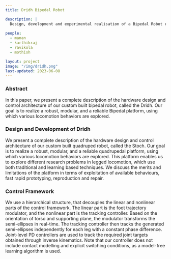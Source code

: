 ```yaml
---
title: Dridh Bipedal Robot

description: |
  Design, development and experimental realisation of a Bipedal Robot research platform: Dridh
  
people:
  - manan
  - karthikraj
  - ravikola
  - mothish

layout: project
image: "/img/dridh.png"
last-updated: 2023-06-08
---
```

### Abstract 
In this paper, we present a complete description of the hardware design and control architecture of our custom built bipedal robot, called the Dridh. Our goal is to realize a robust, modular, and a reliable Bipedal platform, using which various locomotion behaviors are explored.


### Design and Development of Dridh
We present a complete description of the hardware design and control architecture of our custom built quadruped robot, called the Stoch. Our goal is to realize a robust, modular, and a reliable quadrupedal platform, using which various locomotion behaviors are explored. This platform enables us to explore different research problems in legged locomotion, which use both traditional and learning based techniques. We discuss the merits and limitations of the platform in terms of exploitation of available behaviours, fast rapid prototyping, reproduction and repair.

### Control Framework 
We use a hierarchical structure, that decouples the linear and nonlinear parts of the control framework. The linear part is the foot trajectory modulator, and the nonlinear part is the tracking controller. Based on the orientation of torso and supporting plane, the modulator transforms the semi-ellipses in real-time. The tracking controller then tracks the generated semi-ellipses independently for each leg with a constant phase difference.
Joint-level PD controllers are used to track the required joint targets obtained through inverse kinematics. Note that our controller does not include contact modelling and explicit switching conditions, as a model-free learning algorithm
is used.

<!-- <br/>
<img src="{{site.base}}/img/tile_backtrot.png" alt="drawing" width="600"/>
<img src="{{site.base}}/img/tile_sidestep.png" alt="drawing" width="600"/>
<img src="{{site.base}}/img/tile_turn.png" alt="drawing" width="600"/>

[![Gait Library Synthesis](http://i3.ytimg.com/vi/3BQYX2vZdAg/hqdefault.jpg)](https://www.youtube.com/watch?v=3BQYX2vZdAg&t=97s&ab_channel=Stoch_IISc "GaitLibrary")
[![Learning Stable Manuveuers](http://i3.ytimg.com/vi/LRbHetp0dcg/hqdefault.jpg)](https://www.youtube.com/watch?v=LRbHetp0dcg&t=15s&ab_channel=kartikpaigwar "ROMAN")

<br/>
## Citation ##
```
        @article{tirumala2019gait,
          title={Gait Library Synthesis for Quadruped Robots via Augmented Random Search},
          author={Tirumala, Sashank and Sagi, Aditya and Paigwar, Kartik and Joglekar, Ashish and Bhatnagar, Shalabh and Ghosal, Ashitava and Amrutur, Bharadwaj and Kolathaya, Shishir},
          journal={arXiv preprint arXiv:1912.12907},
          year={2019}
        }
        
        @article{tirumala2020learning,
          title={Learning Stable Manoeuvres in Quadruped Robots from Expert Demonstrations},
          author={Tirumala, Sashank and Gubbi, Sagar and Paigwar, Kartik and Sagi, Aditya and Joglekar, Ashish and Bhatnagar, Shalabh and Ghosal, Ashitava and Amrutur, Bharadwaj and Kolathaya, Shishir},
          journal={arXiv preprint arXiv:2007.14290},
          year={2020}
        }
        
```
<br/> -->